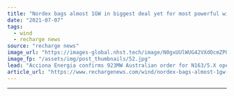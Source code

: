 ```yaml
---
title: "Nordex bags almost 1GW in biggest deal yet for most powerful wind turbine"
date: "2021-07-07"
tags: 
  - wind
  - recharge news
source: "recharge news"
image_url: "https://images-global.nhst.tech/image/N0gxUUlWUG42VXdOcmZPUmFDWmU0NUNBUFJybW1YR3hrL1dWWmxIT0FnTT0=/nhst/binary/b3b9183455de11f4bafc7bfcd695148d"
image_fp: "/assets/img/post_thumbnails/52.jpg"
lead: "Acciona Energia confirms 923MW Australian order for N163/5.X operating at 5.7MW"
article_url: "https://www.rechargenews.com/wind/nordex-bags-almost-1gw-in-biggest-deal-yet-for-most-powerful-wind-turbine/2-1-1036311"
---
```


---
